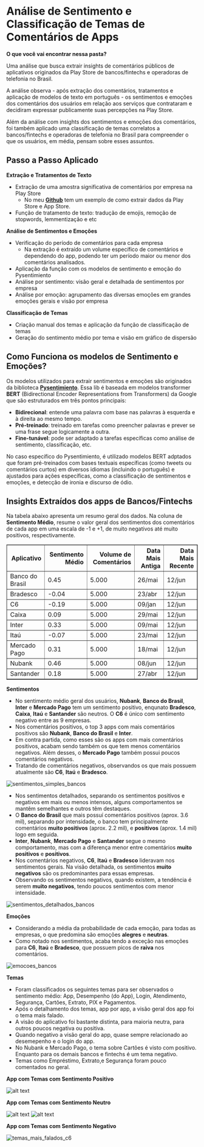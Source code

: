 # **Análise de Sentimento e Classificação de Temas de Comentários de Apps**
**O que você vai encontrar nessa pasta?**

Uma análise que busca extrair insights de comentários públicos de aplicativos originados da Play Store de bancos/fintechs e operadoras de telefonia no Brasil.

A análise observa - após extração dos comentários, tratamentos e aplicação de modelos de texto em português - os sentimentos e emoções dos comentários dos usuários em relação aos serviços que contrataram e decidiram expressar publicamente suas percepções na Play Store. 

Além da análise com insights dos sentimentos e emoções dos comentários, foi também aplicado uma classificação de temas correlatos a bancos/fintechs e operadoras de telefonia no Brasil para compreender o que os usuários, em média, pensam sobre esses assuntos.

## **Passo a Passo Aplicado**
**Extração e Tratamentos de Texto**
- Extração de uma amostra significativa de comentários por empresa na Play Store
    - No meu **[Github](https://github.com/PedroReste/data_eng_insights/tree/main/web_scraping_comentarios_apps)** tem um exemplo de como extrair dados da Play Store e App Store.
- Função de tratamento de texto: tradução de emojis, remoção de stopwords, lemmentização e etc

**Análise de Sentimentos e Emoções**
- Verificação do período de comentários para cada empresa
    - Na extração é extraído um volume específico de comentários e dependendo do app, podendo ter um período maior ou menor dos comentários analisados.
- Aplicação da função com os modelos de sentimento e emoção do Pysentimiento
- Análise por sentimento: visão geral e detalhada de sentimentos por empresa
- Análise por emoção: agrupamento das diversas emoções em grandes emoções gerais e visão por empresa

**Classificação de Temas**
- Criação manual dos temas e aplicação da função de classificação de temas
- Geração do sentimento médio por tema e visão em gráfico de dispersão

## **Como Funciona os modelos de Sentimento e Emoções?**

Os modelos utilizados para extrair sentimentos e emoções são originados da biblioteca **[Pysentimiento](https://github.com/pysentimiento/pysentimiento)**. Essa lib é baseada em modelos transformer **BERT** (Bidirectional Encoder Representations from Transformers) da Google que são estruturados em três pontos principais:
- **Bidirecional**: entende uma palavra com base nas palavras à esquerda e à direita ao mesmo tempo.
- **Pré-treinado**: treinado em tarefas como preencher palavras e prever se uma frase segue logicamente a outra.
- **Fine-tunável**: pode ser adaptado a tarefas específicas como análise de sentimento, classificação, etc.

No caso específico do Pysentimiento, é utilizado modelos BERT adptados que foram pré-treinados com bases textuais específicas (como tweets ou comentários curtos) em diversos idiomas (incluindo o português) e ajustados para ações específicas, como a classificação de sentimentos e emoções, e detecção de ironia e discurso de ódio.

## **Insights Extraídos dos apps de Bancos/Fintechs**

Na tabela abaixo apresenta um resumo geral dos dados. Na coluna de **Sentimento Médio**, resume o valor geral dos sentimentos dos comentários de cada app em uma escala de -1 e +1, de muito negativos até muito positivos, respectivamente.

<div>
<table border="1" class="dataframe">
  <thead>
    <tr style="text-align: right;">
      <th>Aplicativo</th>
      <th>Sentimento Médio</th>
      <th>Volume de Comentários</th>
      <th>Data Mais Antiga</th>
      <th>Data Mais Recente</th>
    </tr>
  </thead>
  <tbody>
    <tr>
      <td>Banco do Brasil</td>
      <td>0.45</td>
      <td>5.000</td>
      <td>26/mai</td>
      <td>12/jun</td>
    </tr>
    <tr>
      <td>Bradesco</td>
      <td>-0.04</td>
      <td>5.000</td>
      <td>23/abr</td>
      <td>12/jun</td>
    </tr>
    <tr>
      <td>C6</td>
      <td>-0.19</td>
      <td>5.000</td>
      <td>09/jan</td>
      <td>12/jun</td>
    </tr>
    <tr>
      <td>Caixa</td>
      <td>0.09</td>
      <td>5.000</td>
      <td>29/mai</td>
      <td>12/jun</td>
    </tr>
    <tr>
      <td>Inter</td>
      <td>0.33</td>
      <td>5.000</td>
      <td>09/mai</td>
      <td>12/jun</td>
    </tr>
    <tr>
      <td>Itaú</td>
      <td>-0.07</td>
      <td>5.000</td>
      <td>23/mai</td>
      <td>12/jun</td>
    </tr>
    <tr>
      <td>Mercado Pago</td>
      <td>0.31</td>
      <td>5.000</td>
      <td>18/mai</td>
      <td>12/jun</td>
    </tr>
    <tr>
      <td>Nubank</td>
      <td>0.46</td>
      <td>5.000</td>
      <td>08/jun</td>
      <td>12/jun</td>
    </tr>
    <tr>
      <td>Santander</td>
      <td>0.18</td>
      <td>5.000</td>
      <td>27/abr</td>
      <td>12/jun</td>
    </tr>
  </tbody>
</table>
</div>

**Sentimentos**
- No sentimento médio geral dos usuários, **Nubank**, **Banco do Brasil**, **Inter** e **Mercado Pago** tem um sentimento positivo, enqunato **Bradesco**, **Caixa**, **Itaú** e **Santander** são neutros. O **C6** é único com sentimento negativo entre as 9 empresas. 
- Nos comentários positivos, o top 3 apps com mais comentários positivos são **Nubank**, **Banco do Brasil** e **Inter**.
- Em contra partida, como esses são os apps com mais comentários positivos, acabam sendo também os que tem menos comentários negativos. Além desses, o **Mercado Pago** também possui poucos comentários negativos.
- Tratando de comentários negativos, observandos os que mais possuem atualmente são **C6**, **Itaú** e **Bradesco**.

![sentimentos_simples_bancos](graficos/sentimentos_simples_bancos.png)

- Nos sentimentos detalhados, separando os sentimentos positivos e negativos em mais ou menos intensos, alguns comportamentos se mantêm semelhantes e outros têm destaques.
- O **Banco do Brasil** que mais possuí comentários positivos (aprox. 3.6 mil), separando por intensidade, o banco tem principalmente comentários **muito positivos** (aprox. 2.2 mil), e **positivos** (aprox. 1.4 mil) logo em seguida.
- **Inter**, **Nubank**, **Mercado Pago** e **Santander** segue o mesmo comportamento, mas com a diferença menor entre comentários **muito positivos** e **positivos**.
- Nos comentários negativos, **C6**, **Itaú** e **Bradesco** lideravam nos sentimentos gerais. Na visão detalhada, os sentimentos **muito negativos** são os predominantes para essas empresas.
- Observando os sentimentos negativos, quando existem, a tendência é serem **muito negativos**, tendo poucos sentimentos com menor intensidade.

![sentimentos_detalhados_bancos](graficos/sentimentos_detalhados_bancos.png)

**Emoções**
- Considerando a média da probabilidade de cada emoção, para todas as empresas, o que predomina são emoções **alegres** e **neutras**.
- Como notado nos sentimentos, acaba tendo a exceção nas emoções para **C6**, **Itaú** e **Bradesco**, que possuem picos de **raiva** nos comentários.

![emocoes_bancos](graficos/emocoes_bancos.png)

**Temas**
- Foram classificados os seguintes temas para ser observados o sentimento médio: App, Desempenho (do App), Login, Atendimento, Segurança, Cartões, Extrato, PIX e Pagamentos.
- Após o detalhamento dos temas, app por app, a visão geral dos app foi o tema mais falado.
- A visão do aplicativo foi bastante distinta, para maioria neutra, para outros poucos negativa ou positiva.
- Quando negativo a visão geral do app, quase sempre relacionado ao desemepenho e o login do app.
- No Nubank e Mercado Pago, o tema sobre Cartões é visto com positivo. Enquanto para os demais bancos e fintechs é um tema negativo.
- Temas como Empréstimo, Extrato,e Segurança foram pouco comentados no geral.

**App com Temas com Sentimento Positivo**

![alt text](graficos/temas_mais_falados_nubank.png)

**App com Temas com Sentimento Neutro**

![alt text](graficos/temas_mais_falados_bb.png)
![alt text](graficos/temas_mais_falados_mp.png)

**App com Temas com Sentimento Negativo**

![temas_mais_falados_c6](graficos/temas_mais_falados_c6.png)